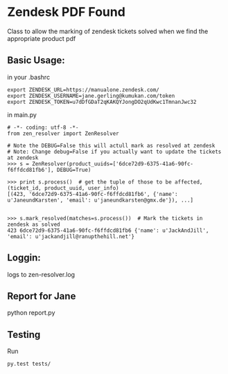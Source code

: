 Zendesk PDF Found
=================

Class to allow the marking of zendesk tickets solved when we find the appropriate product pdf


Basic Usage:
------------

in your .bashrc

```
export ZENDESK_URL=https://manualone.zendesk.com/
export ZENDESK_USERNAME=jane.gerling@kumukan.com/token
export ZENDESK_TOKEN=u7dDfGDaT2qKAKQYJongDO2qUdKwc1TmnanJwc32
```

in main.py

```
# -*- coding: utf-8 -*-
from zen_resolver import ZenResolver

# Note the DEBUG=False this will actull mark as resolved at zendesk
# Note: Change debug=False if you actually want to update the tickets at zendesk
>>> s = ZenResolver(product_uuids=['6dce72d9-6375-41a6-90fc-f6ffdcd81fb6'], DEBUG=True)

>>> print s.process()  # get the tuple of those to be affected, (ticket_id, product_uuid, user_info)
[(423, '6dce72d9-6375-41a6-90fc-f6ffdcd81fb6', {'name': u'JaneundKarsten', 'email': u'janeundkarsten@gmx.de'}), ...]


>>> s.mark_resolved(matches=s.process())  # Mark the tickets in zendesk as solved
423 6dce72d9-6375-41a6-90fc-f6ffdcd81fb6 {'name': u'JackAndJill', 'email': u'jackandjill@ranupthehill.net'}
```

Loggin:
-------

logs to zen-resolver.log


Report for Jane
---------------

python report.py


Testing
-------

Run

```
py.test tests/
```